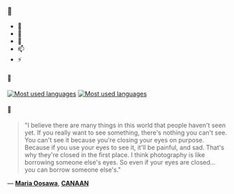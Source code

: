 ### 👋

- 🔭
- 🌱
- 💬
- 📫
- ⚡

#### 🧏

[![Most used languages](https://github-readme-stats-aynah.vercel.app/api/top-langs/?username=aynh&theme=solarized-dark&langs_count=6&layout=compact&hide_title=true)](https://github.com/anuraghazra/github-readme-stats#gh-dark-mode-only)
[![Most used languages](https://github-readme-stats-aynah.vercel.app/api/top-langs/?username=aynh&theme=solarized-light&langs_count=6&layout=compact&hide_title=true)](https://github.com/anuraghazra/github-readme-stats#gh-light-mode-only)

#### 💬

> "I believe there are many things in this world that people haven't seen yet. If you really want to see something, there's nothing you can't see. You can't see it because you're closing your eyes on purpose. Because if you use your eyes to see it, it'll be painful, and sad. That's why they're closed in the first place. I think photography is like borrowing someone else's eyes. So even if your eyes are closed... you can borrow someone else's."

&mdash; [**Maria Oosawa**](https://myanimelist.net/character.php?q=Maria%20Oosawa&cat=character), [**CANAAN**](https://myanimelist.net/search/all?q=CANAAN&cat=all)
